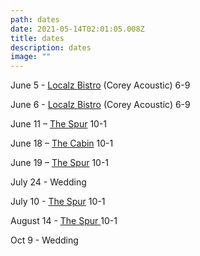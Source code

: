 ```yaml
---
path: dates
date: 2021-05-14T02:01:05.008Z
title: dates
description: dates
image: ""
---
```

June 5  - [Localz Bistro](https://localzbistro.com/) (Corey Acoustic) 6-9

June 6 - [Localz Bistro](https://localzbistro.com/) (Corey Acoustic) 6-9

June 11 – [The Spur](.http://www.thespurbarandgrill.com/) 10-1

June 18 – [The Cabin](https://www.thecabinparkcity.com/)  10-1

June 19 – [The Spur](http://www.thespurbarandgrill.com/) 10-1

July 24 - Wedding

July 10 - [The Spur](http://www.thespurbarandgrill.com/) 10-1

August 14 - [The Spur ](http://www.thespurbarandgrill.com/)10-1

Oct 9 - Wedding